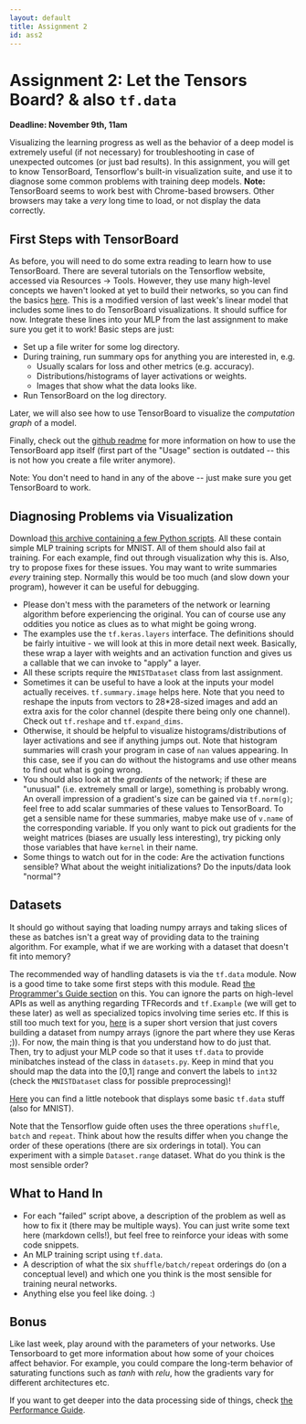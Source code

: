 ```yaml
---
layout: default
title: Assignment 2
id: ass2
---
```



# Assignment 2: Let the Tensors Board? & also `tf.data`
**Deadline: November 9th, 11am**

Visualizing the learning progress as well as the behavior of a deep model is
extremely useful (if not necessary) for troubleshooting in case of unexpected
outcomes (or just bad results). In this assignment, you will get to know
TensorBoard, Tensorflow's built-in visualization suite, and use it to diagnose
some common problems with training deep models. **Note:** TensorBoard seems to
work best with Chrome-based browsers. Other browsers may take a *very* long
time to load, or not display the data correctly.


## First Steps with TensorBoard

As before, you will need to do some extra reading to learn how to use
TensorBoard. There are several tutorials on the Tensorflow website, accessed via
Resources -> Tools. However, they use many high-level concepts we haven't
looked at yet to build their networks, so you can find the basics 
[here](https://ovgu-ailab.github.io/idl2020w/assignments/2/linear_tb.ipynb).
This is a modified version of last week's linear model that includes some lines
to do TensorBoard visualizations. It should suffice for now.
Integrate these lines into your MLP from the last assignment
to make sure you get it to work! Basic steps are just:
- Set up a file writer for some log directory.
- During training, run summary ops for anything you are interested in, e.g.
  - Usually scalars for loss and other metrics (e.g. accuracy).
  - Distributions/histograms of layer activations or weights.
  - Images that show what the data looks like.
- Run TensorBoard on the log directory.

Later, we will also see how to use TensorBoard to visualize the _computation
graph_ of a model.

Finally,
check out the [github readme](https://github.com/tensorflow/tensorboard) for
more information on how to use the TensorBoard app itself (first part of the
"Usage" section is outdated -- this is not how you create a file writer anymore).

Note: You don't need to hand in any of the above -- just make sure you get
TensorBoard to work.


## Diagnosing Problems via Visualization

Download [this archive containing a few Python scripts](https://ovgu-ailab.github.io/idl2020w/assignments/2/EPIC_DEEP_LEARNING_FAIL_COMPILATION_NOVEMBER_2020.zip).
All these contain simple MLP training scripts for MNIST. All of them
should also fail at training. For each example, find out through visualization
why this is. Also, try to propose fixes for these issues. You may want to write
summaries _every_ training step. Normally this would be too much (and slow down
your program), however it can be useful for debugging.

- Please don't mess with the
parameters of the network or learning algorithm before experiencing the
original. You can of course use any oddities you notice as clues as to what
might be going wrong.
- The examples use the `tf.keras.layers` interface. The definitions should
be fairly intuitive - we will look at this in more detail next week. Basically,
these wrap a layer with weights and an activation function and gives us a
callable that we can invoke to "apply" a layer.
- All these scripts require the `MNISTDataset` class
from last assignment.
- Sometimes it can be useful to have a look at the inputs your model actually
receives. `tf.summary.image` helps here. Note that you need to reshape the
inputs from vectors to 28*28-sized images and add an extra axis for the color
channel (despite there being only one channel). Check out `tf.reshape` and
`tf.expand_dims`.
- Otherwise, it should be helpful to visualize histograms/distributions of layer
activations and see if anything jumps out. Note that histogram summaries will
crash your program in case of `nan` values appearing. In this case, see if you
can do without the histograms and use other means to find out what is going
wrong.
- You should also look at the *gradients* of the network; if these are "unusual"
(i.e. extremely small or large), something is probably wrong. 
An overall impression of a gradient's size
can be gained via `tf.norm(g)`; feel free to add scalar summaries of these
values to TensorBoard. To get a sensible name for these summaries, mabye make
use of `v.name` of the corresponding variable. If you only want to pick out
gradients for the weight matrices (biases are usually less interesting), try
picking only those variables that have `kernel` in their name.
- Some things to watch out for in the code: Are the activation functions sensible?
What about the weight initializations? Do the inputs/data look "normal"?


## Datasets

It should go without saying that loading numpy arrays and taking slices of
these as batches isn't a great way of providing data to the training algorithm.
For example, what if we are working with a dataset that doesn't fit into
memory? 

The recommended way of handling datasets is via the `tf.data` module.
Now is a good time to take some first steps with this module. Read
[the Programmer's Guide section](https://www.tensorflow.org/guide/data)
on this. You can ignore the parts on high-level APIs as well as anything
regarding TFRecords and `tf.Example` (we will get to these later) as well as
specialized topics involving time series etc. If this is still too much text for
you, [here](https://www.tensorflow.org/tutorials/load_data/numpy) is a super short
version that just covers building a dataset from numpy arrays (ignore the part
where they use Keras ;)).
For now, the main thing is that you understand how to do just that.  
Then, try to adjust your MLP code so that it uses `tf.data` to provide 
minibatches instead of the class in `datasets.py`. Keep in mind that you should
 map the data into the [0,1] range and convert the labels to `int32` (check the
 `MNISTDataset` class for possible preprocessing)!
 
[Here](https://ovgu-ailab.github.io/idl2020w/assignments/2/tf_data.ipynb) you
can find a little notebook that displays some basic `tf.data` stuff (also for
MNIST).

Note that the Tensorflow guide often uses the three operations `shuffle`,
`batch` and `repeat`. Think about how the results differ when you change the
order of these operations (there are six orderings in total). You can
experiment with a simple `Dataset.range` dataset. What do you think is the most
sensible order?


## What to Hand In

- For each "failed" script above, a description of the problem as well as how
to fix it (there may be multiple ways). You can just write some text here
(markdown cells!), but feel free to reinforce your ideas with some code snippets.
- An MLP training script using `tf.data`.
- A description of what the six `shuffle/batch/repeat` orderings do (on a
conceptual level) and which one you think is the most sensible for training
neural networks.
- Anything else you feel like doing. :)


## Bonus

Like last week, play around with the parameters of your networks. Use
Tensorboard to get more information about how some of your choices affect
behavior. For example, you could compare the long-term behavior of saturating
functions such as *tanh* with *relu*, how the gradients vary for different
architectures etc.

If you want to get deeper into the data processing side of things, check
[the Performance Guide](https://www.tensorflow.org/guide/data_performance).
